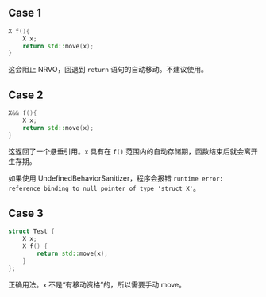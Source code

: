 ## Case 1

```cpp
X f(){
    X x;
    return std::move(x);
}
```

这会阻止 NRVO，回退到 `return` 语句的自动移动。不建议使用。

## Case 2

```cpp
X&& f(){
    X x;
    return std::move(x);
}
```

这返回了一个悬垂引用。`x` 具有在 `f()` 范围内的自动存储期，函数结束后就会离开生存期。

如果使用 UndefinedBehaviorSanitizer，程序会报错 `runtime error: reference binding to null pointer of type 'struct X'`。

## Case 3

```cpp
struct Test {
    X x;
    X f() {
        return std::move(x);
    }
};
```

正确用法。`x` 不是“有移动资格”的，所以需要手动 move。
